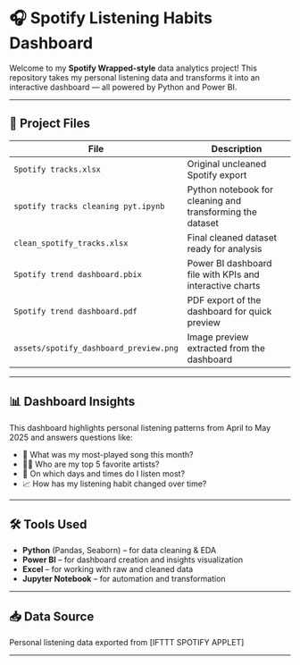 # 🎧 Spotify Listening Habits Dashboard

Welcome to my **Spotify Wrapped-style** data analytics project! This repository takes my personal listening data and transforms it into an interactive dashboard — all powered by Python and Power BI.

---

## 📂 Project Files

| File | Description |
|------|-------------|
| `Spotify tracks.xlsx` | Original uncleaned Spotify export |
| `spotify tracks cleaning pyt.ipynb` | Python notebook for cleaning and transforming the dataset |
| `clean_spotify_tracks.xlsx` | Final cleaned dataset ready for analysis |
| `Spotify trend dashboard.pbix` | Power BI dashboard file with KPIs and interactive charts |
| `Spotify trend dashboard.pdf` | PDF export of the dashboard for quick preview |
| `assets/spotify_dashboard_preview.png` | Image preview extracted from the dashboard |

---

## 📊 Dashboard Insights

This dashboard highlights personal listening patterns from April to May 2025 and answers questions like:

- 🔁 What was my most-played song this month?
- 🧑‍🎤 Who are my top 5 favorite artists?
- 📅 On which days and times do I listen most?
- 📈 How has my listening habit changed over time?

---

## 🛠 Tools Used

- **Python** (Pandas, Seaborn) – for data cleaning & EDA  
- **Power BI** – for dashboard creation and insights visualization  
- **Excel** – for working with raw and cleaned data  
- **Jupyter Notebook** – for automation and transformation

---



## 📥 Data Source

Personal listening data exported from [IFTTT SPOTIFY APPLET]

---





